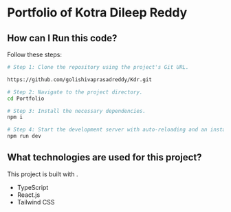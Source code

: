 # Portfolio of Kotra Dileep Reddy

## How can I Run this code?

Follow these steps:

```sh
# Step 1: Clone the repository using the project's Git URL.

https://github.com/golishivaprasadreddy/Kdr.git

# Step 2: Navigate to the project directory.
cd Portfolio

# Step 3: Install the necessary dependencies.
npm i

# Step 4: Start the development server with auto-reloading and an instant preview.
npm run dev
```

## What technologies are used for this project?

This project is built with .

- TypeScript
- React.js
- Tailwind CSS

